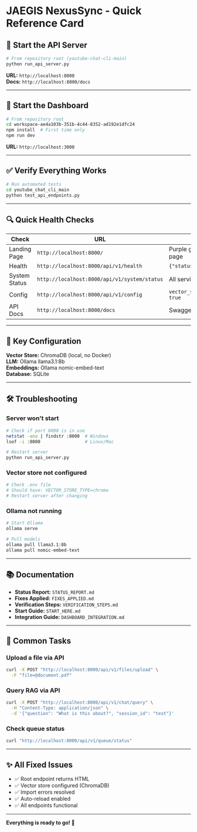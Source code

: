 # JAEGIS NexusSync - Quick Reference Card

## 🚀 Start the API Server

```bash
# From repository root (youtube-chat-cli-main)
python run_api_server.py
```

**URL:** `http://localhost:8000`  
**Docs:** `http://localhost:8000/docs`

---

## 🎨 Start the Dashboard

```bash
# From repository root
cd workspace-ae4a103b-351b-4c44-8352-ad192e1dfc24
npm install  # First time only
npm run dev
```

**URL:** `http://localhost:3000`

---

## ✅ Verify Everything Works

```bash
# Run automated tests
cd youtube_chat_cli_main
python test_api_endpoints.py
```

---

## 🔍 Quick Health Checks

| Check | URL | Expected |
|-------|-----|----------|
| Landing Page | `http://localhost:8000/` | Purple gradient HTML page |
| Health | `http://localhost:8000/api/v1/health` | `{"status": "healthy"}` |
| System Status | `http://localhost:8000/api/v1/system/status` | All services "ok" |
| Config | `http://localhost:8000/api/v1/config` | `vector_store_configured: true` |
| API Docs | `http://localhost:8000/docs` | Swagger UI |

---

## 📝 Key Configuration

**Vector Store:** ChromaDB (local, no Docker)  
**LLM:** Ollama llama3.1:8b  
**Embeddings:** Ollama nomic-embed-text  
**Database:** SQLite  

---

## 🛠️ Troubleshooting

### Server won't start
```bash
# Check if port 8000 is in use
netstat -ano | findstr :8000  # Windows
lsof -i :8000                 # Linux/Mac

# Restart server
python run_api_server.py
```

### Vector store not configured
```bash
# Check .env file
# Should have: VECTOR_STORE_TYPE=chroma
# Restart server after changing
```

### Ollama not running
```bash
# Start Ollama
ollama serve

# Pull models
ollama pull llama3.1:8b
ollama pull nomic-embed-text
```

---

## 📚 Documentation

- **Status Report:** `STATUS_REPORT.md`
- **Fixes Applied:** `FIXES_APPLIED.md`
- **Verification Steps:** `VERIFICATION_STEPS.md`
- **Start Guide:** `START_HERE.md`
- **Integration Guide:** `DASHBOARD_INTEGRATION.md`

---

## 🎯 Common Tasks

### Upload a file via API
```bash
curl -X POST "http://localhost:8000/api/v1/files/upload" \
  -F "file=@document.pdf"
```

### Query RAG via API
```bash
curl -X POST "http://localhost:8000/api/v1/chat/query" \
  -H "Content-Type: application/json" \
  -d '{"question": "What is this about?", "session_id": "test"}'
```

### Check queue status
```bash
curl "http://localhost:8000/api/v1/queue/status"
```

---

## ✨ All Fixed Issues

- ✅ Root endpoint returns HTML
- ✅ Vector store configured (ChromaDB)
- ✅ Import errors resolved
- ✅ Auto-reload enabled
- ✅ All endpoints functional

---

**Everything is ready to go! 🎉**

